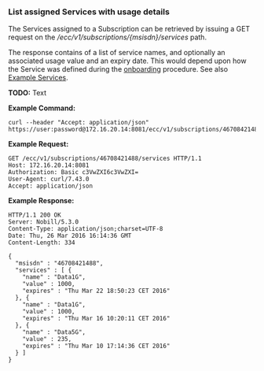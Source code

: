 ### List assigned Services with usage details

The Services assigned to a Subscription can be retrieved by issuing a GET request on the _/ecc/v1/subscriptions/{msisdn}/services_ path.

The response contains of a list of service names, and optionally an associated usage value and an expiry date. This would depend upon how the Service was defined during the [onboarding](onboarding.md) procedure. See also [Example Services](example_services.md).  


__TODO:__ Text

__Example Command:__
```
curl --header "Accept: application/json" https://user:password@172.16.20.14:8081/ecc/v1/subscriptions/46708421488/services
```

__Example Request:__
```
GET /ecc/v1/subscriptions/46708421488/services HTTP/1.1
Host: 172.16.20.14:8081
Authorization: Basic c3VwZXI6c3VwZXI=
User-Agent: curl/7.43.0
Accept: application/json 
```

__Example Response:__
```
HTTP/1.1 200 OK
Server: Nobill/5.3.0
Content-Type: application/json;charset=UTF-8
Date: Thu, 26 Mar 2016 16:14:36 GMT
Content-Length: 334

{
  "msisdn" : "46708421488",
  "services" : [ {
    "name" : "Data1G",
    "value" : 1000,
    "expires" : "Thu Mar 22 18:50:23 CET 2016"
  }, {
    "name" : "Data1G",
    "value" : 1000,
    "expires" : "Thu Mar 16 10:20:11 CET 2016"
  }, {
    "name" : "Data5G",
    "value" : 235,
    "expires" : "Thu Mar 10 17:14:36 CET 2016"
  } ]
}
```